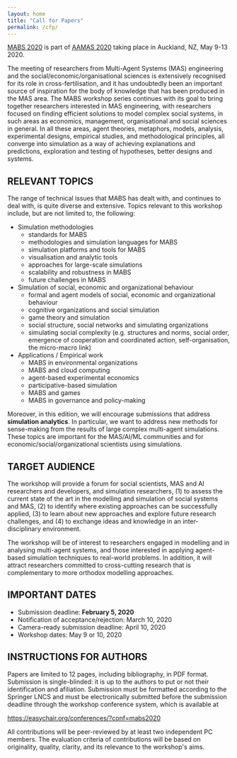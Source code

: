 ```yaml
---
layout: home
title: "Call for Papers"
permalink: /cfp/
---
```


[MABS 2020](https://samarthswarup.github.io/mabs2020) is part of [AAMAS 2020](https://aamas2020.conference.auckland.ac.nz/) taking place in Auckland, NZ, May 9-13 2020.

The meeting of researchers from Multi-Agent Systems (MAS) engineering and the social/economic/organisational sciences is extensively recognised for its role in cross-fertilisation,
and it has undoubtedly been an important source of inspiration for the body of knowledge that has been produced in the MAS area. The MABS workshop series continues with its goal
to bring together researchers interested in MAS engineering, with researchers focused on finding efficient solutions to model complex social systems, in such areas as economics,
management, organisational and social sciences in general. In all these areas, agent theories, metaphors, models, analysis, experimental designs, empirical studies, and
methodological principles, all converge into simulation as a way of achieving explanations and predictions, exploration and testing of hypotheses, better designs and systems.

## RELEVANT TOPICS

The range of technical issues that MABS has dealt with, and continues to deal with, is quite diverse and extensive. Topics relevant to this workshop include, but are not limited to, the following:

* Simulation methodologies
  * standards for MABS
  * methodologies and simulation languages for MABS
  * simulation platforms and tools for MABS
  * visualisation and analytic tools
  * approaches for large-scale simulations
  * scalability and robustness in MABS
  * future challenges in MABS
* Simulation of social, economic and organizational behaviour
  * formal and agent models of social, economic and organizational behaviour
  * cognitive organizations and social simulation
  * game theory and simulation
  * social structure, social networks and simulating organizations
  * simulating social complexity (e.g. structures and norms, social order, emergence of cooperation and coordinated action, self-organisation, the micro-macro link)
* Applications / Empirical work
  * MABS in environmental organizations
  * MABS and cloud computing
  * agent-based experimental economics
  * participative-based simulation
  * MABS and games
  * MABS in governance and policy-making

Moreover, in this edition, we will encourage submissions that address **simulation analytics**. In particular, we want to address new methods for sense-making from
the results of large complex multi-agent simulations. These topics are important for the MAS/AI/ML communities and for economic/social/organizational scientists using simulations.

## TARGET AUDIENCE

The workshop will provide a forum for social scientists, MAS and AI researchers and developers, and simulation researchers, 
(1) to assess the current state of the art in the modelling and simulation of social systems and MAS, (2) to identify where existing
approaches can be successfully applied, (3) to learn about new approaches and explore future research challenges, and (4) to exchange
ideas and knowledge in an inter-disciplinary environment.

The workshop will be of interest to researchers engaged in modelling and in analysing multi-agent systems, and those interested in
applying agent-based simulation techniques to real-world problems. In addition, it will attract researchers committed to cross-cutting
research that is complementary to more orthodox modelling approaches.

## IMPORTANT DATES

* Submission deadline: **February 5, 2020**
* Notification of acceptance/rejection: March 10, 2020
* Camera-ready submission deadline: April 10, 2020
* Workshop dates: May 9 or 10, 2020

## INSTRUCTIONS FOR AUTHORS

Papers are limited to 12 pages, including bibliography, in PDF format. Submission is single-blinded: it is up to the authors to
put or not their identification and afiliation. Submission must be formatted according to the Springer LNCS and must be
electronically submitted before the submission deadline through the workshop conference system, which is available at

https://easychair.org/conferences/?conf=mabs2020

All contributions will be peer-reviewed by at least two independent PC members. The evaluation criteria of contributions will be based on originality, quality, clarity, and its relevance to the workshop's aims.